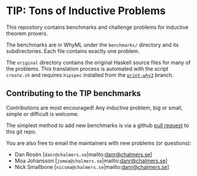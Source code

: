 # TIP: Tons of Inductive Problems

This repository contains benchmarks and challenge problems for inductive
theorem provers.

The benchmarks are in WhyML under the
`benchmarks/` directory and its subdirectories.
Each file contains exactly one problem.

The `original` directory contains the original Haskell source
files for many of the problems. This translation process
is automated with the script `create.sh` and requires
`hipspec` installed from the
[`print-why3`](https://github.com/danr/hipspec/tree/print-why3) branch.

## Contributing to the TIP benchmarks

Contributions are most encouraged! Any inductive problem,
big or small, simple or difficult is welcome.

The simplest method to add new benchmarks is via a github
[pull request](https://help.github.com/articles/using-pull-requests/)
to this git repo.

You are also free to email the maintainers with new problems (or questions):

* Dan Rosén [`danr@chalmers.se`|mailto:danr@chalmers.se]
* Moa Johansson [`jomoa@chalmers.se`|mailto:danr@chalmers.se]
* Nick Smallbone [`nicsma@chalmers.se`|mailto:danr@chalmers.se]

